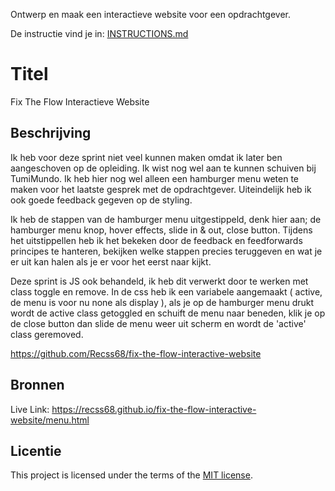 
Ontwerp en maak een interactieve website voor een opdrachtgever.

De instructie vind je in: [INSTRUCTIONS.md](https://github.com/fdnd-task/fix-the-flow-interactive-website/blob/main/docs/INSTRUCTIONS.md)

# Titel
Fix The Flow Interactieve Website

## Beschrijving
Ik heb voor deze sprint niet veel kunnen maken omdat ik later ben aangeschoven op de opleiding. Ik wist nog wel aan te kunnen schuiven bij TumiMundo. Ik heb hier nog wel alleen een hamburger menu weten te maken voor het laatste gesprek met de opdrachtgever. Uiteindelijk heb ik ook goede feedback gegeven op de styling.

Ik heb de stappen van de hamburger menu uitgestippeld, denk hier aan; de hamburger menu knop, hover effects, slide in & out, close button. Tijdens het uitstippellen heb ik het bekeken door de feedback en feedforwards principes te hanteren, bekijken welke stappen precies teruggeven en wat je er uit kan halen als je er voor het eerst naar kijkt.

Deze sprint is JS ook behandeld, ik heb dit verwerkt door te werken met class toggle en remove. In de css heb ik een variabele aangemaakt ( active, de menu is voor nu none als display ), als je op de hamburger menu drukt wordt de active class getoggled en schuift de menu naar beneden, klik je op de close button dan slide de menu weer uit scherm en wordt de 'active' class geremoved.

https://github.com/Recss68/fix-the-flow-interactive-website

## Bronnen

Live Link: https://recss68.github.io/fix-the-flow-interactive-website/menu.html

## Licentie

This project is licensed under the terms of the [MIT license](./LICENSE).

